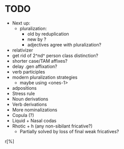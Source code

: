 # TODO

- Next up:
    - pluralization:
        - old by reduplication
        - new by ?
        - adjectives agree with pluralization?
- relativizer
- get rid of 2^nd^ person class distinction?
- shorter case/TAM affixes?
- delay .gen affixation?
- verb participles
- modern pluralization strategies
    - maybe using \<ones-1\>
- adpositions
- Stress rule
- Noun derivations
- Verb derivations
- More nominalizations
- Copula (?)
- Liquid + Nasal codas
- Rhotic + h (any non-sibilant fricative?)
    - Partially solved by loss of final weak fricatives?

r[<mountain>%]